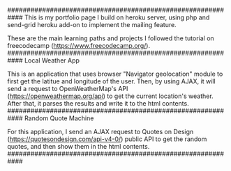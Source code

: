############################################################
This is my portfolio page I build on heroku server, using
php and send-grid heroku add-on to implement the mailing
feature. 

These are the main learning paths and projects I followed
the tutorial on freecodecamp (https://www.freecodecamp.org/).
############################################################
Local Weather App

This is an application that uses browser "Navigator
geolocation" module to first get the latitue and longitude
of the user. Then, by using AJAX, it will send a request 
to OpenWeatherMap's API (https://openweathermap.org/api)
to get the current location's weather. After that, it
parses the results and write it to the html contents.
############################################################
Random Quote Machine

For this application, I send an AJAX request to Quotes on 
Design (https://quotesondesign.com/api-v4-0/) public API to 
get the random quotes, and then show them in the html contents.
############################################################
